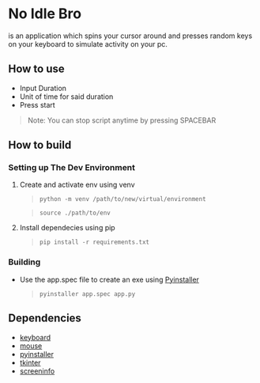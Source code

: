 # No Idle Bro
is an application which spins your cursor around and presses random keys on your keyboard to simulate activity on your pc.

## How to use
 - Input Duration
 - Unit of time for said duration
 - Press start
 > Note: You can stop script anytime by pressing SPACEBAR

## How to build

### Setting up The Dev Environment
1. Create and activate env using venv
    >```python -m venv /path/to/new/virtual/environment```
    
    >```source ./path/to/env```

2. Install dependecies using pip
    >```pip install -r requirements.txt```
### Building
- Use the app.spec file to create an exe using [Pyinstaller](www.pyinstaller.org)
    >```pyinstaller app.spec app.py```

## Dependencies
- [keyboard](https://pypi.org/project/keyboard/)
- [mouse](https://pypi.org/project/mouse/)
- [pyinstaller](www.pyinstaller.org)
- [tkinter](https://wiki.python.org/moin/TkInter)
- [screeninfo](https://pypi.org/project/screeninfo/)
